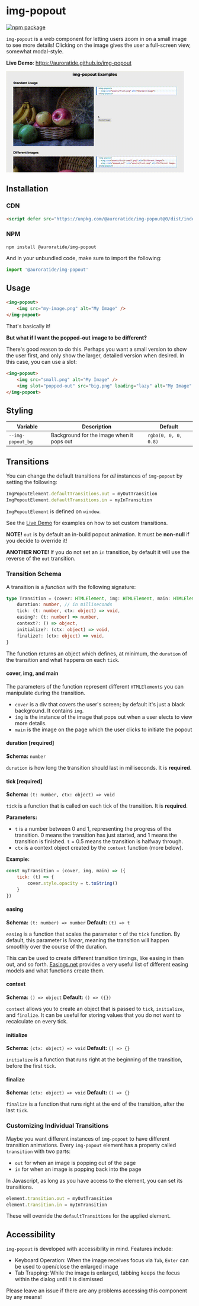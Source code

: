 # img-popout

[![npm package](https://img.shields.io/npm/v/@auroratide/img-popout.svg)](https://www.npmjs.com/package/@auroratide/img-popout)

`img-popout` is a web component for letting users zoom in on a small image to see more details! Clicking on the image gives the user a full-screen view, somewhat modal-style.

**Live Demo**: https://auroratide.github.io/img-popout

![Demo](https://github.com/Auroratide/img-popout/blob/master/lib/demo.gif)

## Installation

### CDN

```html
<script defer src="https://unpkg.com/@auroratide/img-popout@0/dist/index.js"></script>
```

### NPM

```
npm install @auroratide/img-popout
```

And in your unbundled code, make sure to import the following:

```js
import '@auroratide/img-popout'
```

## Usage

```html
<img-popout>
    <img src="my-image.png" alt="My Image" />
</img-popout>
```

That's basically it!

**But what if I want the popped-out image to be different?**

There's good reason to do this. Perhaps you want a small version to show the user first, and only show the larger, detailed version when desired. In this case, you can use a slot:

```html
<img-popout>
    <img src="small.png" alt="My Image" />
    <img slot="popped-out" src="big.png" loading="lazy" alt="My Image" />
</img-popout>
```

## Styling

| Variable | Description | Default |
| -------- | ----------- | ------- |
| `--img-popout_bg` | Background for the image when it pops out | `rgba(0, 0, 0, 0.8)` |

## Transitions

You can change the default transitions for _all_ instances of `img-popout` by setting the following:

```javascript
ImgPopoutElement.defaultTransitions.out = myOutTransition
ImgPopoutElement.defaultTransitions.in = myInTransition
```

`ImgPopoutElement` is defined on `window`.

See the [Live Demo](https://auroratide.github.io/img-popout) for examples on how to set custom transitions.

**NOTE!** `out` is by default an in-build popout animation. It must be **non-null** if you decide to override it!

**ANOTHER NOTE!** If you do not set an `in` transition, by default it will use the reverse of the `out` transition.

### Transition Schema

A transition is a _function_ with the following signature:

```typescript
type Transition = (cover: HTMLElement, img: HTMLElement, main: HTMLElement) => {
    duration: number, // in milliseconds
    tick: (t: number, ctx: object) => void,
    easing?: (t: number) => number,
    context?: () => object,
    initialize?: (ctx: object) => void,
    finalize?: (ctx: object) => void,
}
```

The function returns an object which defines, at minimum, the `duration` of the transition and what happens on each `tick`.

#### cover, img, and main

The parameters of the function represent different `HTMLElement`s you can manipulate during the transition.

* `cover` is a div that covers the user's screen; by default it's just a black background. It contains `img`.
* `img` is the instance of the image that pops out when a user elects to view more details.
* `main` is the image on the page which the user clicks to initiate the popout

#### duration [required]

**Schema:** `number`

`duration` is how long the transition should last in milliseconds. It is **required**.

#### tick [required]

**Schema:** `(t: number, ctx: object) => void`

`tick` is a function that is called on each tick of the transition. It is **required**.

**Parameters:**

* `t` is a number between 0 and 1, representing the progress of the transition. 0 means the transition has just started, and 1 means the transition is finished. `t` = 0.5 means the transition is halfway through.
* `ctx` is a context object created by the `context` function (more below).

**Example:**

```javascript
const myTransition = (cover, img, main) => ({
    tick: (t) => {
        cover.style.opacity = t.toString()
    }
})
```

#### easing

**Schema:** `(t: number) => number`
**Default:** `(t) => t`

`easing` is a function that scales the parameter `t` of the `tick` function. By default, this parameter is _linear_, meaning the transition will happen smoothly over the course of the duration.

This can be used to create different transition timings, like easing in then out, and so forth. [Easings.net](https://easings.net/) provides a very useful list of different easing models and what functions create them.

#### context

**Schema:** `() => object`
**Default:** `() => ({})`

`context` allows you to create an object that is passed to `tick`, `initialize`, and `finalize`. It can be useful for storing values that you do not want to recalculate on every tick.

#### initialize

**Schema:** `(ctx: object) => void`
**Default:** `() => {}`

`initialize` is a function that runs right at the beginning of the transition, before the first `tick`.

#### finalize

**Schema:** `(ctx: object) => void`
**Default:** `() => {}`

`finalize` is a function that runs right at the end of the transition, after the last `tick`.

### Customizing Individual Transitions

Maybe you want different instances of `img-popout` to have different transition animations. Every `img-popout` element has a property called `transition` with two parts:

* `out` for when an image is popping out of the page
* `in` for when an image is popping back into the page

In Javascript, as long as you have access to the element, you can set its transitions.

```javascript
element.transition.out = myOutTransition
element.transition.in = myInTransition
```

These will override the `defaultTransitions` for the applied element.

## Accessibility

`img-popout` is developed with accessibility in mind. Features include:

* Keyboard Operation: When the image receives focus via `Tab`, `Enter` can be used to open/close the enlarged image
* Tab Trapping: While the image is enlarged, tabbing keeps the focus within the dialog until it is dismissed

Please leave an issue if there are any problems accessing this component by any means!
